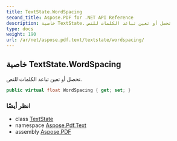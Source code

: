 ```yaml
---
title: TextState.WordSpacing
second_title: Aspose.PDF for .NET API Reference
description: خاصية TextState. تحصل أو تعين تباعد الكلمات للنص
type: docs
weight: 190
url: /ar/net/aspose.pdf.text/textstate/wordspacing/
---
```

## خاصية TextState.WordSpacing

تحصل أو تعين تباعد الكلمات للنص.

```csharp
public virtual float WordSpacing { get; set; }
```

### انظر أيضًا

* class [TextState](../)
* namespace [Aspose.Pdf.Text](../../../aspose.pdf.text/)
* assembly [Aspose.PDF](../../../)
